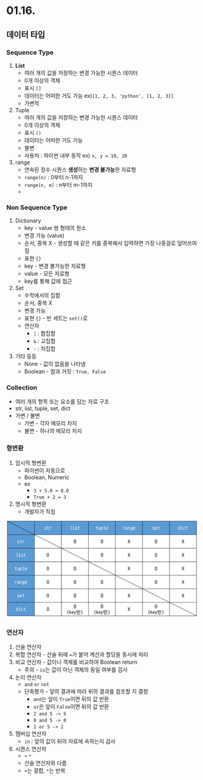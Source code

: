 # 01.16.

## 데이터 타입

### Sequence Type

1. **List**
    - 여러 개의 값을 저장하는 변경 가능한 시퀀스 데이터
    - 0개 이상의 객체
    - 표시 `[]`
    - 데이터는 어떠한 거도 가능 ex)`[1, 2, 3, 'python', [1, 2, 3]]`
    - 가변적
2. Tuple
    - 여러 개의 값을 저장하는 변경 가능한 시퀀스 데이터
    - 0개 이상의 객체
    - 표시 `()`
    - 데이터는 어떠한 거도 가능
    - 불변
    - 사용처 : 파이썬 내부 동작 ex) `x, y = 10, 20`
3. range
    - 연속된 정수 시퀀스 **생성**하는 **변경 불가능**한 자료형
    - `range(n)` : 0부터 n-1까지
    - `range(n, m)` : n부터 m-1까지
    - 

### Non Sequence Type

1. Dictionary
    - key - value 쌍 형태의 원소
    - 변경 가능 (value)
    - 순서, 중복 X - 생성할 때 같은 키를 중복해서 입력하면 가장 나중걸로 덮어쓰여짐
    - 표현 `{}`
    - key - 변경 불가능한 자료형
    - value - 모든 자료형
    - key를 통해 값에 접근
2. Set
    - 수학에서의 집합
    - 순서, 중복 X
    - 변경 가능
    - 표현 `{}` - 빈 세트는 `set()`로
    - 연산자
        - `|` : 합집합
        - `&` : 교집합
        - `-` : 차집합
3. 기타 등등
    - None - 값이 없음을 나타냄
    - Boolean - 참과 거짓 : `True, False`

### Collection

- 여러 개의 항목 또는 요소를 담는 자료 구조
- str, list, tuple, set, dict
- 가변 / 불변
    - 가변 - 각자 메모리 차지
    - 불변 - 하나의 메모리 차지

### 형변환

1. 암시적 형변환
    - 파이썬이 자동으로
    - Boolean, Numeric
    - ex
        - `3 + 5.0 = 8.0`
        - `True + 2 = 3`
2. 명시적 형변환
    - 개발자가 직접

![명시적 형변환](./명시적형변환.PNG)

### 연산자

1. 산술 연산자
2. 복합 연산자 - 산술 뒤에 `=`가 붙어 계산과 할당을 동시에 처리
3. 비교 연산자 - 값이나 객체를 비교하여 Boolean return
    - 주의 - `is`는 값이 아닌 객체의 동일 여부를 검사
4. 논리 연산자
    - `and` `or` `not`
    - 단축평가 - 앞의 결과에 따라 뒤의 결과를 참조할 지 결정
        - `and`는 앞이 `True`이면 뒤의 값 반환
        - `or`은 앞이 `False`이면 뒤의 값 반환
        - `2 and 5 -> 5`
        - `0 and 5 -> 0`
        - `2 or 5 -> 2`
5. 멤버십 연산자
    - `in` : 앞의 값이 뒤의 자료에 속하는지 검사
6. 시퀀스 연산자
    - `+` `*`
    - 산술 연산자와 다름
    - `+`는 결합, `*`는 반복